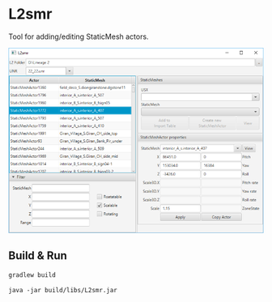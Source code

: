 L2smr
=====
Tool for adding/editing StaticMesh actors.

![L2smr Screenshot](images/screenshot.png)

Build & Run
-----------
```
gradlew build
```
```
java -jar build/libs/L2smr.jar
```